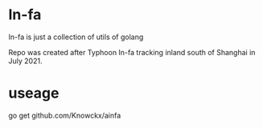 # In-fa
In-fa is just a collection of utils of golang

Repo was created after Typhoon In-fa tracking inland south of Shanghai in July 2021.

# useage
go get github.com/Knowckx/ainfa

